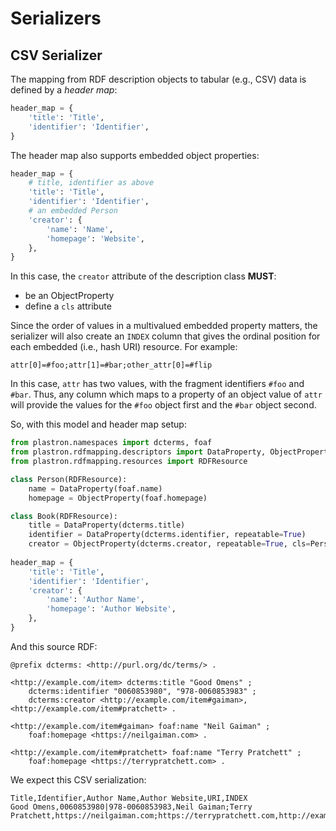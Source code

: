 # Serializers

## CSV Serializer

The mapping from RDF description objects to tabular (e.g., CSV) data is 
defined by a *header map*:

```python
header_map = {
    'title': 'Title',
    'identifier': 'Identifier',
}
```

The header map also supports embedded object properties:

```python
header_map = {
    # title, identifier as above
    'title': 'Title',
    'identifier': 'Identifier',
    # an embedded Person
    'creator': {
        'name': 'Name',
        'homepage': 'Website',
    },
}
```

In this case, the `creator` attribute of the description class **MUST**:

* be an ObjectProperty
* define a `cls` attribute

Since the order of values in a multivalued embedded property matters, the 
serializer will also create an `INDEX` column that gives the ordinal 
position for each embedded (i.e., hash URI) resource. For example:

```
attr[0]=#foo;attr[1]=#bar;other_attr[0]=#flip
```

In this case, `attr` has two values, with the fragment identifiers `#foo` 
and `#bar`. Thus, any column which maps to a property of an object value 
of `attr` will provide the values for the `#foo` object first and the 
`#bar` object second.

So, with this model and header map setup:

```python
from plastron.namespaces import dcterms, foaf
from plastron.rdfmapping.descriptors import DataProperty, ObjectProperty
from plastron.rdfmapping.resources import RDFResource

class Person(RDFResource):
    name = DataProperty(foaf.name)
    homepage = ObjectProperty(foaf.homepage)

class Book(RDFResource):
    title = DataProperty(dcterms.title)
    identifier = DataProperty(dcterms.identifier, repeatable=True)
    creator = ObjectProperty(dcterms.creator, repeatable=True, cls=Person)
    
header_map = {
    'title': 'Title',
    'identifier': 'Identifier',
    'creator': {
        'name': 'Author Name',
        'homepage': 'Author Website',
    },
}
```

And this source RDF:

```turtle
@prefix dcterms: <http://purl.org/dc/terms/> .

<http://example.com/item> dcterms:title "Good Omens" ;
    dcterms:identifier "0060853980", "978-0060853983" ;
    dcterms:creator <http://example.com/item#gaiman>, <http://example.com/item#pratchett> .
    
<http://example.com/item#gaiman> foaf:name "Neil Gaiman" ;
    foaf:homepage <https://neilgaiman.com> .
    
<http://example.com/item#pratchett> foaf:name "Terry Pratchett" ;
    foaf:homepage <https://terrypratchett.com> .
```

We expect this CSV serialization:

```csv
Title,Identifier,Author Name,Author Website,URI,INDEX
Good Omens,0060853980|978-0060853983,Neil Gaiman;Terry Pratchett,https://neilgaiman.com;https://terrypratchett.com,http://example.com/item,creator[0]=#gaiman;creator[1]=#pratchett
```
